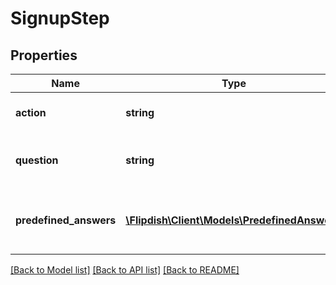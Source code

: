 # SignupStep

## Properties
Name | Type | Description | Notes
------------ | ------------- | ------------- | -------------
**action** | **string** | Action needs to take | [optional] 
**question** | **string** | Question in case Action &#x3D;&#x3D; Question | [optional] 
**predefined_answers** | [**\Flipdish\\Client\Models\PredefinedAnswer[]**](PredefinedAnswer.md) | Predefined answer in case Action &#x3D;&#x3D; Question | [optional] 

[[Back to Model list]](../README.md#documentation-for-models) [[Back to API list]](../README.md#documentation-for-api-endpoints) [[Back to README]](../README.md)


